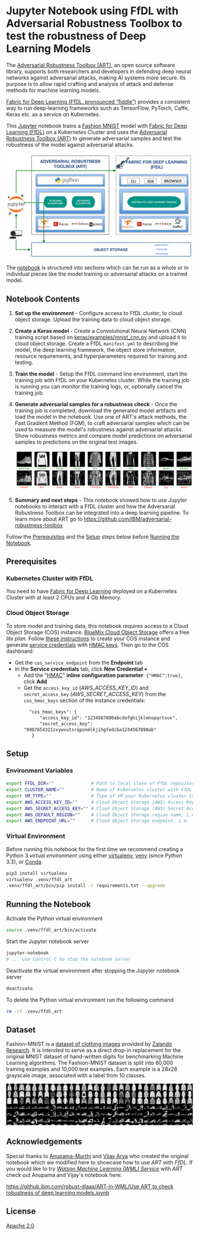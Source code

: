 # Jupyter Notebook using FfDL with Adversarial Robustness Toolbox to test the robustness of Deep Learning Models

The [Adversarial Robustness Toolbox (ART)](https://github.com/IBM/adversarial-robustness-toolbox), an open source software library, supports both researchers and developers in defending deep neural networks against adversarial attacks, making AI systems more secure. Its purpose is to allow rapid crafting and analysis of attack and defense methods for machine learning models.

[Fabric for Deep Learning (FfDL, pronounced “fiddle”)](https://github.com/IBM/FfDL) provides a consistent way to run deep-learning frameworks such as TensorFlow, PyTorch, Caffe, Keras etc. as a service on Kubernetes.

This [Jupyter](http://jupyter.org/install) notebook trains a [Fashion MNIST](#dataset) model with 
[Fabric for Deep Learning (FfDL)](https://github.com/IBM/FfDL) on a Kubernetes Cluster and uses the 
[Adversarial Robustness Toolbox (ART)](https://github.com/IBM/adversarial-robustness-toolbox) to generate adversarial 
samples and test the robustness of the model against adversarial attacks.

![FfDL](images/ffdl-art-jupyter.png)

The [notebook](ART_with_FfDL.ipynb) is structured into sections which can be run as a whole or in individual pieces like
the model training or adversarial attacks on a trained model.

## Notebook Contents

1. **Set up the environment** - Configure access to FfDL cluster, to cloud object storage. Upload the training data to 
   cloud object storage.
   
2. **Create a Keras model** - Create a Convolutional Neural Network (CNN) training script based on 
   [keras/examples/mnist_cnn.py](https://github.com/keras-team/keras/blob/master/examples/mnist_cnn.py) and upload it to
   cloud object storage. Create a FfDL `manifest.yml` to describing the model, the deep learning framework, the object 
   store information, resource requirements, and hyperparameters required for training and testing.
   
3. **Train the model** - Setup the FfDL command line environment, start the training job with FfDL on your Kubernetes
   cluster. While the training job is running you can monitor the training logs, or, optionally cancel the training job.
   
4. **Generate adversarial samples for a robustness check** - Once the training job is completed, download the generated
   model artifacts and load the model in the notebook. Use one of ART's attack methods, the Fast Gradient Method (FGM),
   to craft adversarial samples which can be used to measure the model's robustness against adversarial attacks. Show
   robustness metrics and compare model predictions on adversarial samples to predictions on the original test images.
   
   ![model predictions on adversarial samples](images/adv_sample_predictions.png)
   
5. **Summary and next steps** - This notebook showed how to use Jupyter notebooks to interact with a FfDL cluster and 
   how the Adversarial Robustness Toolbox can be integrated into a deep learning pipeline. To learn more about ART go to
   https://github.com/IBM/adversarial-robustness-toolbox

Follow the [Prerequisites](#prerequisites) and the [Setup](#setup) steps below before [Running the Notebook](#running-the-notebook).


## Prerequisites

### Kubernetes Cluster with FfDL
You need to have [Fabric for Deep Learning](https://github.com/IBM/FfDL/) deployed on a Kubernetes Cluster with at least 
2 CPUs and 4 Gb Memory.

### Cloud Object Storage
To store model and training data, this notebook requires access to a Cloud Object Storage (COS) instance.
[BlueMix Cloud Object Storage](https://console.bluemix.net/catalog/services/cloud-object-storage) offers a free 
*lite plan*. 
Follow [these instructions](https://dataplatform.ibm.com/docs/content/analyze-data/ml_dlaas_object_store.html)
to create your COS instance and generate [service credentials](https://console.bluemix.net/docs/services/cloud-object-storage/iam/service-credentials.html#service-credentials)
with [HMAC keys](https://console.bluemix.net/docs/services/cloud-object-storage/hmac/credentials.html#using-hmac-credentials).
Then go to the COS dashboard:
- Get the `cos_service_endpoint` from the **Endpoint** tab
- In the **Service credentials** tab, click **New Credential +** 
  - Add the "[HMAC](https://console.bluemix.net/docs/services/cloud-object-storage/hmac/credentials.html#using-hmac-credentials)"
    **inline configuration parameter**: `{"HMAC":true}`, click **Add**
  - Get the `access_key_id` (*AWS_ACCESS_KEY_ID*) and `secret_access_key` (*AWS_SECRET_ACCESS_KEY*) 
    from the `cos_hmac_keys` section of the instance credentials:
    ```
      "cos_hmac_keys": {
          "access_key_id": "1234567890abcdefghijklmnopqrtsuv",
          "secret_access_key": "0987654321zxywvutsrqponmlkjihgfedcba1234567890ab"
       }
    ```


## Setup

### Environment Variables

```bash
export FFDL_DIR=""              # Path to local clone of FfDL repository
export CLUSTER_NAME=""          # Name of Kubernetes cluster with FfDL deployed
export VM_TYPE=""               # Type of VM your Kubernetes cluster is deployed on ['none'|'minikube'|'ibmcloud']
export AWS_ACCESS_KEY_ID=""     # Cloud Object Storage (AWS) Access Key ID
export AWS_SECRET_ACCESS_KEY="" # Cloud Object Storage (AWS) Secret Access Key
export AWS_DEFAULT_REGION=""    # Cloud Object Storage region name, i.e. 'us-east-1'
export AWS_ENDPOINT_URL=""      # Cloud Object Storage endpoint, i.e. 'https://s3-api.us-geo.objectstorage.softlayer.net'
```

### Virtual Environment

Before running this notebook for the first time we recommend creating a Python 3 *virtual environment* using either
[virtualenv](https://pypi.org/project/virtualenv/), [venv](https://docs.python.org/3/library/venv.html) (since Python 3.3),
or [Conda](https://conda.io/docs/user-guide/tasks/manage-environments.html).
```bash
pip3 install virtualenv
virtualenv .venv/ffdl_art
.venv/ffdl_art/bin/pip install -r requirements.txt --upgrade
```

## Running the Notebook

Activate the Python virtual environment
```bash
source .venv/ffdl_art/bin/activate
```

Start the Jupyter notebook server
```bash
jupyter-notebook
# ... use Control-C to stop the notebook server
```

Deactivate the virtual environment after stopping the Jupyter notebook server
```bash
deactivate
```

To delete the Python virtual environment run the following command
```bash
rm -rf .venv/ffdl_art
```


## Dataset

Fashion-MNIST is a [dataset of clothing images](https://github.com/zalandoresearch/fashion-mnist) provided by 
[Zalando Research](https://research.zalando.com/). It is intended to serve as a direct drop-in replacement for the 
original MNIST dataset of hand-written digits for benchmarking Machine Learning algorithms. The Fashion-MNIST dataset 
is split into 60,000 training examples and 10,000 test examples. Each example is a 28x28 grayscale image, associated 
with a label from 10 classes.

![Fashion-MNIST](https://github.com/IBM/Fashion-MNIST-using-FfDL/blob/master/fashion-mnist-webapp/static/img/p1.png)


## Acknowledgements

Special thanks to [Anupama-Murthi](https://github.ibm.com/Anupama-Murthi) and [Vijay Arya](https://github.ibm.com/vijay-arya)
who created the original notebook which we modified here to showcase how to use *ART* with *FfDL*.
If you would like to try *[Watson Machine Learning (WML) Service](https://console.bluemix.net/catalog/services/machine-learning)* 
with *ART* check out Anupama and Vijay's notebook here:

[https://github.ibm.com/robust-dlaas/ART-in-WML/Use ART to check robustness of deep learning models.ipynb](https://github.ibm.com/robust-dlaas/ART-in-WML/blob/master/Use%20ART%20to%20check%20robustness%20of%20deep%20learning%20models.ipynb)


## License
[Apache 2.0](LICENSE)
